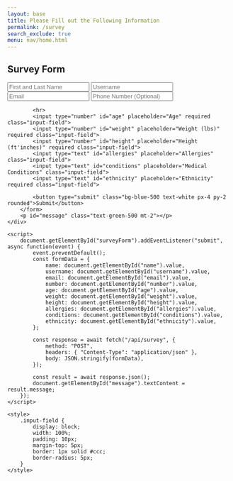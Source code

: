 ```yaml
---
layout: base
title: Please Fill out the Following Information
permalink: /survey
search_exclude: true
menu: nav/home.html 
---
```


<div class="bg-gray-100 flex items-center justify-center h-screen">
    <div class="bg-white p-8 rounded-lg shadow-lg max-w-md w-full">
        <h2 class="text-xl font-bold text-gray-800 mb-4">Survey Form</h2>
        <form id="surveyForm" class="space-y-4">
            <input type="text" id="name" placeholder="First and Last Name" required class="input-field">
            <input type="text" id="username" placeholder="Username" required class="input-field">
            <input type="email" id="email" placeholder="Email" required class="input-field">
            <input type="text" id="number" placeholder="Phone Number (Optional)" class="input-field">

            <hr>
            <input type="number" id="age" placeholder="Age" required class="input-field">
            <input type="number" id="weight" placeholder="Weight (lbs)" required class="input-field">
            <input type="number" id="height" placeholder="Height (ft'inches)" required class="input-field">
            <input type="text" id="allergies" placeholder="Allergies" class="input-field">
            <input type="text" id="conditions" placeholder="Medical Conditions" class="input-field">
            <input type="text" id="ethnicity" placeholder="Ethnicity" required class="input-field">

            <button type="submit" class="bg-blue-500 text-white px-4 py-2 rounded">Submit</button>
        </form>
        <p id="message" class="text-green-500 mt-2"></p>
    </div>

    <script>
        document.getElementById("surveyForm").addEventListener("submit", async function(event) {
            event.preventDefault();
            const formData = {
                name: document.getElementById("name").value,
                username: document.getElementById("username").value,
                email: document.getElementById("email").value,
                number: document.getElementById("number").value,
                age: document.getElementById("age").value,
                weight: document.getElementById("weight").value,
                height: document.getElementById("height").value,
                allergies: document.getElementById("allergies").value,
                conditions: document.getElementById("conditions").value,
                ethnicity: document.getElementById("ethnicity").value,
            };

            const response = await fetch("/api/survey", {
                method: "POST",
                headers: { "Content-Type": "application/json" },
                body: JSON.stringify(formData),
            });

            const result = await response.json();
            document.getElementById("message").textContent = result.message;
        });
    </script>

    <style>
        .input-field {
            display: block;
            width: 100%;
            padding: 10px;
            margin-top: 5px;
            border: 1px solid #ccc;
            border-radius: 5px;
        }
    </style>
</div>

